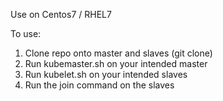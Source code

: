 Use on Centos7 / RHEL7


To use:
1. Clone repo onto master and slaves (git clone)
2. Run kubemaster.sh on your intended master
3. Run kubelet.sh on your intended slaves
4. Run the join command on the slaves
